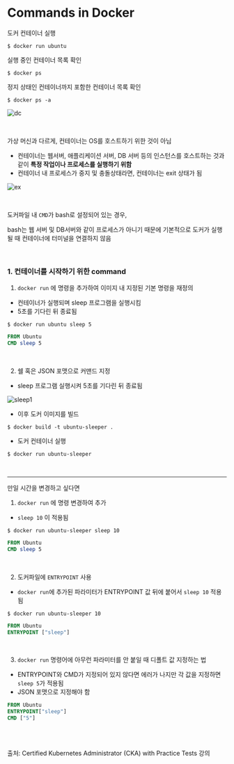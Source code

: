 # Commands in Docker

도커 컨테이너 실행

```
$ docker run ubuntu
```

실행 중인 컨테이너 목록 확인

```
$ docker ps
```

정지 상태인 컨테이너까지 포함한 컨테이너 목록 확인

```
$ docker ps -a
```

![dc](https://github.com/kodekloudhub/certified-kubernetes-administrator-course/raw/master/images/dc.PNG)

<br>

가상 머신과 다르게, 컨테이너는 OS를 호스트하기 위한 것이 아님

- 컨테이너는 웹서버, 애플리케이션 서버, DB 서버 등의 인스턴스를 호스트하는 것과 같이 **특정 작업이나 프로세스를 실행하기 위함**
- 컨테이너 내 프로세스가 중지 및 충돌상태라면, 컨테이너는 exit 상태가 됨

![ex](https://github.com/kodekloudhub/certified-kubernetes-administrator-course/raw/master/images/ex.PNG)

<br>

도커파일 내 `CMD`가 bash로 설정되어 있는 경우,

bash는 웹 서버 및 DB서버와 같이 프로세스가 아니기 때문에 기본적으로 도커가 실행될 때 컨테이너에 터미널을 연결하지 않음

<br>

### 1. 컨테이너를 시작하기 위한 command

1. `docker run` 에 명령을 추가하여 이미지 내 지정된 기본 명령을 재정의 

- 컨테이너가 실행되며 sleep 프로그램을 실행시킴
- 5초를 기다린 뒤 종료됨

```
$ docker run ubuntu sleep 5
```

```dockerfile
FROM Ubuntu
CMD sleep 5
```

<br>

2. 쉘 혹은 JSON 포맷으로 커맨드 지정

- sleep 프로그램 실행시켜 5초를 기다린 뒤 종료됨

![sleep1](https://github.com/kodekloudhub/certified-kubernetes-administrator-course/raw/master/images/sleep1.PNG)

- 이후 도커 이미지를 빌드

```
$ docker build -t ubuntu-sleeper .
```

- 도커 컨테이너 실행

```
$ docker run ubuntu-sleeper
```

<br>

---

만일 시간을 변경하고 싶다면 

1. `docker run` 에 명령 변경하여 추가

- `sleep 10` 이 적용됨

```
$ docker run ubuntu-sleeper sleep 10
```

```dockerfile
FROM Ubuntu
CMD sleep 5
```

<br>

2. 도커파일에 `ENTRYPOINT` 사용

- `docker run`에 추가된 파라미터가 ENTRYPOINT 값 뒤에 붙어서 `sleep 10` 적용됨

```
$ docker run ubuntu-sleeper 10
```

```dockerfile
FROM Ubuntu
ENTRYPOINT ["sleep"]
```

<br>

3. `docker run` 명령어에 아무런 파라미터를 안 붙일 때 디폴트 값 지정하는 법

- ENTRYPOINT와 CMD가 지정되어 있지 않다면 에러가 나지만 각 값을 지정하면 `sleep 5`가 적용됨
- JSON 포맷으로 지정해야 함

```dockerfile
FROM Ubuntu
ENTRYPOINT["sleep"]
CMD ["5"]
```

<br>

<br>

출처: Certified Kubernetes Administrator (CKA) with Practice Tests 강의